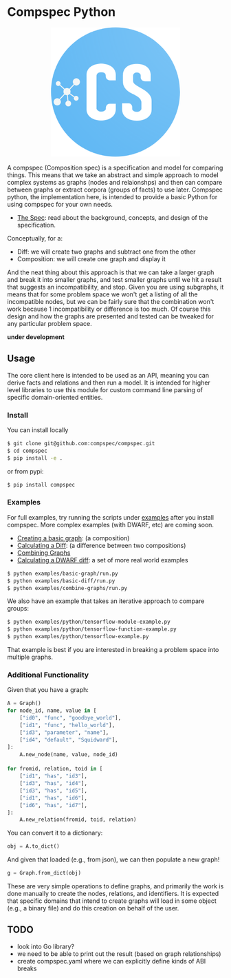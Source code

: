 # Compspec Python

<p align="center">
  <img height="300" src="https://raw.githubusercontent.com/compspec/spec/main/img/compspec-circle.png">
</p>

A compspec (Composition spec) is a specification and model for comparing things. This means
that we take an abstract and simple approach to model complex systems as graphs (nodes
and relaionshps) and then can compare between graphs or extract corpora (groups of facts) to use later. 
Compspec python, the implementation here, is intended to provide a basic Python 
for using compspec for your own needs.

 - [The Spec](https://github.com/compspec/spec): read about the background, concepts, and design of the specification.

Conceptually, for a:

 - Diff: we will create two graphs and subtract one from the other
 - Composition: we will create one graph and display it
 

And the neat thing about this approach is that we can take a larger graph and break
it into smaller graphs, and test smaller graphs until we hit a result that suggests an incompatibility,
and stop. Given you are using subgraphs, it means that for some problem space we won't
get a listing of all the incompatible nodes, but we can be fairly sure that the combination
won't work because 1 incompatibility or difference is too much. Of course this design
and how the graphs are presented and tested can be tweaked for any particular problem space.
  
**under development**

## Usage

The core client here is intended to be used as an API, meaning you can derive
facts and relations and then run a model. It is intended for higher level libraries
to use this module for custom command line parsing of specific domain-oriented entities.

### Install

You can install locally

```bash
$ git clone git@github.com:compspec/compspec.git
$ cd compspec
$ pip install -e .
```

or from pypi:

```bash
$ pip install compspec
```

### Examples

For full examples, try running the scripts under [examples](examples) after you install
compspec. More complex examples (with DWARF, etc) are coming soon.

 - [Creating a basic graph](examples/basic-graph/run.py): (a composition)
 - [Calculating a Diff](examples/basic-diff/run.py): (a difference between two compositions)
 - [Combining Graphs](examples/combine-graphs/run.py)
 - [Calculating a DWARF diff](examples/dwarf): a set of more real world examples

```bash
$ python examples/basic-graph/run.py
$ python examples/basic-diff/run.py
$ python examples/combine-graphs/run.py
```
We also have an example that takes an iterative approach to compare groups:

```bash
$ python examples/python/tensorflow-module-example.py
$ python examples/python/tensorflow-function-example.py
$ python examples/python/tensorflow-example.py
```
That example is best if you are interested in breaking a problem space into
multiple graphs.


### Additional Functionality

Given that you have a graph:

```python
A = Graph()
for node_id, name, value in [
    ["id0", "func", "goodbye_world"],
    ["id1", "func", "hello_world"],
    ["id3", "parameter", "name"],
    ["id4", "default", "Squidward"],
]:
    A.new_node(name, value, node_id)

for fromid, relation, toid in [
    ["id1", "has", "id3"],
    ["id3", "has", "id4"],
    ["id3", "has", "id5"],
    ["id1", "has", "id6"],
    ["id6", "has", "id7"],
]:
    A.new_relation(fromid, toid, relation)
```

You can convert it to a dictionary:

```python
obj = A.to_dict()
```

And given that loaded (e.g., from json), we can then populate a new graph!

```python
g = Graph.from_dict(obj)
```

These are very simple operations to define graphs, and primarily the work is done
manually to create the nodes, relations, and identifiers. It is expected that specific
domains that intend to create graphs will load in some object (e.g., a binary file) and 
do this creation on behalf of the user.

## TODO

- look into Go library?
- we need to be able to print out the result (based on graph relationships)
- create compspec.yaml where we can explicitly define kinds of ABI breaks
